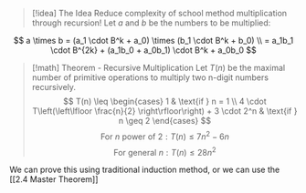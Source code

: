 
> [!idea] The Idea
> Reduce complexity of school method multiplication through recursion! Let $a$ and $b$ be the numbers to be multiplied:

$$
a \times b = (a_1 \cdot B^k + a_0) \times (b_1 \cdot B^k + b_0) \\
= a_1b_1 \cdot B^{2k} + (a_1b_0 + a_0b_1) \cdot B^k + a_0b_0
$$


>[!math] Theorem - Recursive Multiplication
> Let $T(n)$ be the maximal number of primitive operations to multiply two n-digit numbers recursively.
>$$
T(n) \leq \begin{cases} 
1 & \text{if } n = 1 \\
4 \cdot T\left(\left\lfloor \frac{n}{2} \right\rfloor\right) + 3 \cdot 2^n & \text{if } n \geq 2 
\end{cases}
> $$
> $$
\text{For } n \text{ power of } 2 : T(n) \leq 7n^2 - 6n
> $$
> $$
\text{For general } n : T(n) \leq 28n^2
> $$

We can prove this using traditional induction method, or we can use the [[2.4 Master Theorem]]

